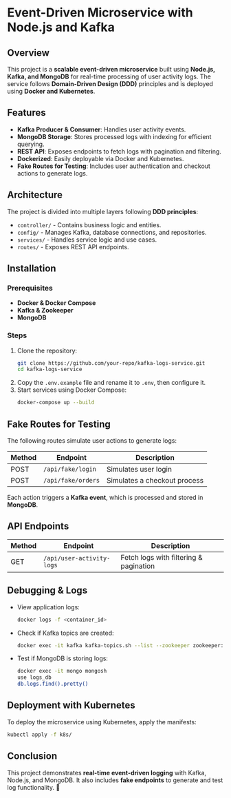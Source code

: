 # Event-Driven Microservice with Node.js and Kafka

## Overview
This project is a **scalable event-driven microservice** built using **Node.js, Kafka, and MongoDB** for real-time processing of user activity logs. The service follows **Domain-Driven Design (DDD)** principles and is deployed using **Docker and Kubernetes**.

## Features
- **Kafka Producer & Consumer**: Handles user activity events.
- **MongoDB Storage**: Stores processed logs with indexing for efficient querying.
- **REST API**: Exposes endpoints to fetch logs with pagination and filtering.
- **Dockerized**: Easily deployable via Docker and Kubernetes.
- **Fake Routes for Testing**: Includes user authentication and checkout actions to generate logs.

## Architecture
The project is divided into multiple layers following **DDD principles**:
- `controller/` - Contains business logic and entities.
- `config/` - Manages Kafka, database connections, and repositories.
- `services/` - Handles service logic and use cases.
- `routes/` - Exposes REST API endpoints.

## Installation
### Prerequisites
- **Docker & Docker Compose**
- **Kafka & Zookeeper**
- **MongoDB**

### Steps
1. Clone the repository:
   ```sh
   git clone https://github.com/your-repo/kafka-logs-service.git
   cd kafka-logs-service
   ```
2. Copy the `.env.example` file and rename it to `.env`, then configure it.
3. Start services using Docker Compose:
   ```sh
   docker-compose up --build
   ```

## Fake Routes for Testing
The following routes simulate user actions to generate logs:

| Method | Endpoint       | Description           |
|--------|----------------|-----------------------|
| POST   |  `/api/fake/login`  | Simulates user login  |
| POST   | `/api/fake/orders` | Simulates a checkout process |

Each action triggers a **Kafka event**, which is processed and stored in **MongoDB**.

## API Endpoints
| Method | Endpoint                     | Description |
|--------|------------------------------|----------------------------------------|
| GET    | `/api/user-activity-logs`    | Fetch logs with filtering & pagination |

## Debugging & Logs
- View application logs:
  ```sh
  docker logs -f <container_id>
  ```
- Check if Kafka topics are created:
  ```sh
  docker exec -it kafka kafka-topics.sh --list --zookeeper zookeeper:2181
  ```
- Test if MongoDB is storing logs:
  ```sh
  docker exec -it mongo mongosh
  use logs_db
  db.logs.find().pretty()
  ```

## Deployment with Kubernetes
To deploy the microservice using Kubernetes, apply the manifests:
```sh
kubectl apply -f k8s/
```

## Conclusion
This project demonstrates **real-time event-driven logging** with Kafka, Node.js, and MongoDB. It also includes **fake endpoints** to generate and test log functionality. 🚀

